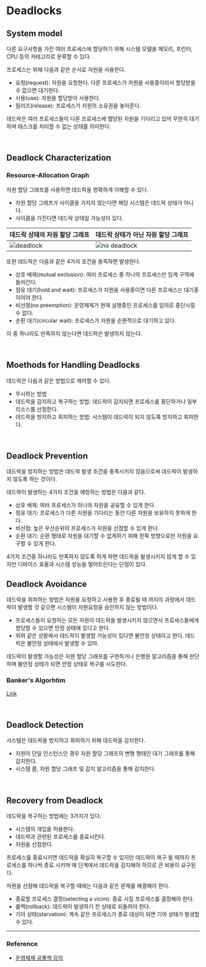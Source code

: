 # Deadlocks

## System model

다른 요구사항을 가진 여러 프로세스에 할당하기 위해 시스템 모델을 메모리, 프린터, CPU 등의 카테고리로 분류할 수 있다.

프로세스는 위해 다음과 같은 순서로 자원을 사용한다.

- 요청(request): 자원을 요청한다. 다른 프로세스가 자원을 사용중이라서 할당받을 수 없으면 대기한다.
- 사용(use): 자원을 할당받아 사용한다.
- 릴리즈(release): 프로세스가 자원의 소유권을 놓아준다.

데드락은 여러 프로세스들이 다른 프로세스에 할당된 자원을 기다리고 있어 무한히 대기하며 태스크를 처리할 수 없는 상태를 의미한다.

<br>

## Deadlock Characterization

### Resource-Allocation Graph

자원 할당 그래프를 사용하면 데드락을 명확하게 이해할 수 있다.

- 자원 할당 그래프가 사이클을 가지지 않는다면 해당 시스템은 데드락 상태가 아니다.
- 사이클을 가진다면 데드락 상태일 가능성이 있다.

| 데드락 상태의 자원 할당 그래프                                                                            | 데드락 상태가 아닌 자원 할당 그래프                                                                                 |
| --------------------------------------------------------------------------------------------------------- | ------------------------------------------------------------------------------------------------------------------- |
| ![deadlock](https://www.cs.uic.edu/~jbell/CourseNotes/OperatingSystems/images/Chapter7/7_02_Deadlock.jpg) | ![no deadlock](https://www.cs.uic.edu/~jbell/CourseNotes/OperatingSystems/images/Chapter7/7_03_CycleNoDeadlock.jpg) |

또한 데드락은 다음과 같은 4가지 조건을 충족하면 발생한다.

- 상호 배제(mutual exclusion): 여러 프로세스 중 하나의 프로세스만 임계 구역에 들어간다.
- 점유 대기(hold and wait): 프로세스가 자원을 사용중이면 다른 프로세스는 대기중이어야 한다.
- 비선점(no preemption): 운영체제가 현재 실행중인 프로세스를 임의로 중단시킬 수 없다.
- 순환 대기(circular wait): 프로세스가 자원을 순환적으로 대기하고 있다.

이 중 하나라도 만족하지 않는다면 데드락은 발생하지 않는다.

<br>

## Moethods for Handling Deadlocks

데드락은 다음과 같은 방법으로 제어할 수 있다.

- 무시하는 방법
- 데드락을 감지하고 복구하는 방법: 데드락이 감지되면 프로세스를 중단하거나 일부 리소스를 선점한다.
- 데드락을 방지하고 회피하는 방법: 시스템이 데드락이 되지 않도록 방지하고 회피한다.

<br>

## Deadlock Prevention

데드락을 방지하는 방법은 데드락 발생 조건을 충족시키지 않음으로써 데드락이 발생하지 않도록 하는 것이다.

데드락이 발생하는 4가지 조건을 예방하는 방법은 다음과 같다.

- 상호 배제: 여러 프로세스가 하나의 자원을 공유할 수 있게 한다.
- 점유 대기: 프로세스가 다른 자원을 기다리는 동안 다른 자원을 보유하지 못하게 한다.
- 비선점: 높은 우선순위의 프로세스가 자원을 선점할 수 있게 한다.
- 순환 대기: 순환 형태로 자원을 대기할 수 없게하기 위해 한쪽 방향으로만 자원을 요구할 수 있게 한다.

4가지 조건중 하나라도 만족하지 않도록 하게 하면 데드락을 발생시키지 않게 할 수 있지만 디바이스 효올과 시스템 성능을 떨어트린다는 단점이 있다.

## Deadlock Avoidance

데드락을 회피하는 방법은 자원을 요청하고 사용한 후 종료될 때 까지의 과정에서 데드락이 발생할 것 같으면 시스템이 자원요청을 승인하지 않는 방법이다.

- 프로세스들이 요청하는 모든 자원이 데드락을 발생시키지 않으면서 프로세스들에게 할당할 수 있으면 안정 상태에 있다고 한다.
- 위와 같은 상황에서 데드락이 발생할 가능성이 있다면 불안정 상태라고 한다. 데드락은 불안정 상태에서 발생할 수 있따.

데드락이 발생할 가능성은 자원 할당 그래프를 구현하거나 은행원 알고리즘을 통해 판단하며 불안정 상태가 되면 안정 상태로 복구를 시도한다.

### Banker's Algorhtim

[Link](https://jhnyang.tistory.com/102)

<br>

## Deadlock Detection

시스템은 데드락을 방지하고 회피하기 위해 데드락을 감지한다.

- 자원이 단일 인스턴스인 경우 자원 할당 그래프의 변형 형태인 대기 그래프를 통해 감지한다.
- 시스템 콜, 자원 할당 그래프 및 감지 알고리즘을 통해 감지한다.

<br>

## Recovery from Deadlock

데드락을 복구하는 방법에는 3가지가 있다.

- 시스템의 개입을 허용한다.
- 데드락과 관련된 프로세스를 종료시킨다.
- 자원을 선점한다.

프로세스를 종료시키면 데드락을 확실히 복구할 수 있지만 데드락이 복구 될 때까지 프로세스를 하나씩 종료 시키며 매 단계에서 데드락을 감지해야 하므로 큰 비용이 요구된다.

자원을 선점해 데드락을 복구할 때에는 다음과 같은 문제를 해결해야 한다.

- 종료할 프로세스 결정(selecting a vicim): 종료 시킬 프로세스를 결정해야 한다.
- 롤백(rollback): 데드락이 발생하기 전 상태로 되돌려야 한다.
- 기아 상태(starvation): 계속 같은 프로세스가 종료 대상이 되면 기아 상태가 발생할 수 있다.

---

### Reference

- [운영체제 공룡책 강의](https://www.inflearn.com/course/%EC%9A%B4%EC%98%81%EC%B2%B4%EC%A0%9C-%EA%B3%B5%EB%A3%A1%EC%B1%85-%EC%A0%84%EA%B3%B5%EA%B0%95%EC%9D%98/lecture/65282?tab=note&volume=1.00&quality=auto&speed=1)
